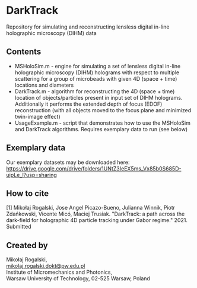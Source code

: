 # DarkTrack
Repository for simulating and reconstructing lensless digital in-line holographic microscopy (DIHM) data
## Contents
- MSHoloSim.m - engine for simulating a set of lensless digital in-line holographic microscopy (DIHM) holograms with respect to multiple scattering for a group of microbeads with given 4D (space + time) locations and diameters
- DarkTrack.m - algorithm for reconstructing the 4D (space + time) location of objects/particles present in input set of DIHM holograms. Additionally it performs the extended depth of focus (EDOF) reconstruction (with all objects moved to the focus plane and minimized twin-image effect)
- UsageExample.m - script that demonstrates how to use the MSHoloSim and DarkTrack algorithms. Requires exemplary data to run (see below)

## Exemplary data
Our exemplary datasets may be downloaded here:<br>
https://drive.google.com/drive/folders/1UNtZ3IeEX5ms_Vx85b0S685D-uipLe_l?usp=sharing

## How to cite
[1] Mikołaj Rogalski, Jose Angel Picazo-Bueno, Julianna Winnik, Piotr Zdańkowski, Vicente Micó, Maciej Trusiak. "DarkTrack: a path across the dark-field for holographic 4D particle tracking under Gabor regime." 2021. Submitted

## Created by
Mikołaj Rogalski, <br>
mikolaj.rogalski.dokt@pw.edu.pl <br>
Institute of Micromechanics and Photonics, <br>
Warsaw University of Technology, 02-525 Warsaw, Poland
